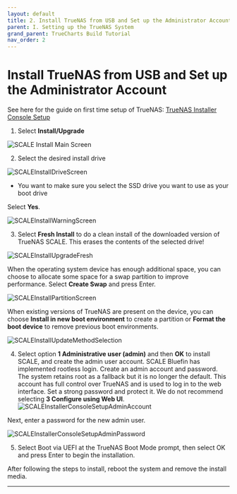```yaml
---
layout: default
title: 2. Install TrueNAS from USB and Set up the Administrator Account
parent: I. Setting up the TrueNAS System
grand_parent: TrueCharts Build Tutorial
nav_order: 2
---
```


# Install TrueNAS from USB and Set up the Administrator Account
See here for the guide on first time setup of TrueNAS: [TrueNAS Installer Console Setup][truenasConsoleSetup]
1. Select **Install/Upgrade**

![SCALE Install Main Screen][imgMainScreen]

2. Select the desired install drive

![SCALEInstallDriveScreen][imgDriveScreen]
    
- You want to make sure you select the SSD drive you want to use as your boot drive

Select **Yes**.

![SCALEInstallWarningScreen][imgWarningScreen]

3. Select **Fresh Install** to do a clean install of the downloaded version of TrueNAS SCALE. This erases the contents of the selected drive!

![SCALEInstallUpgradeFresh][imgUpgradeFresh]

When the operating system device has enough additional space, you can choose to allocate some space for a swap partition to improve performance. Select **Create Swap** and press Enter.

![SCALEInstallPartitionScreen][imgPartitionScreen]

When existing versions of TrueNAS are present on the device, you can choose **Install in new boot environment** to create a partition or **Format the boot device** to remove previous boot environments.

![SCALEInstallUpdateMethodSelection][imgUpdateMethodSelection]

4. Select option **1 Administrative user (admin)** and then **OK** to install SCALE, and create the admin user account. SCALE Bluefin has implemented rootless login. Create an admin account and password. The system retains root as a fallback but it is no longer the default. This account has full control over TrueNAS and is used to log in to the web interface. Set a strong password and protect it. We do not recommend selecting **3 Configure using Web UI**.
![SCALEInstallerConsoleSetupAdminAccount][imgConsoleSetupAdminAccount]

Next, enter a password for the new admin user.

![SCALEInstallerConsoleSetupAdminPassword][imgConsoleSetupAdminPassword]

5. Select Boot via UEFI at the TrueNAS Boot Mode prompt, then select OK and press Enter to begin the installation.

After following the steps to install, reboot the system and remove the install media.

----

[truenasConsoleSetup]: https://www.truenas.com/docs/scale/gettingstarted/install/installingscale/#using-the-truenas-installer-console-setup

[imgMainScreen]: https://www.truenas.com/docs/images/SCALE/Install/SCALEInstallMainScreen.png
[imgDriveScreen]: https://www.truenas.com/docs/images/SCALE/Install/SCALEInstallDriveScreen.png
[imgWarningScreen]: https://www.truenas.com/docs/images/SCALE/Install/SCALEInstallWarningScreen.png
[imgUpgradeFresh]: https://www.truenas.com/docs/images/SCALE/Install/SCALEInstallUpgradeFresh.png
[imgPartitionScreen]: https://www.truenas.com/docs/images/SCALE/Install/SCALEInstallPartitionScreen.png
[imgUpdateMethodSelection]: https://www.truenas.com/docs/images/SCALE/Install/SCALEInstallUpdateMethodSelection.png
[imgConsoleSetupAdminAccount]: https://www.truenas.com/docs/images/SCALE/Install/SCALEInstallerConsoleSetupAdminAccount.png
[imgConsoleSetupAdminPassword]: https://www.truenas.com/docs/images/SCALE/Install/SCALEInstallerConsoleSetupAdminPassword.png